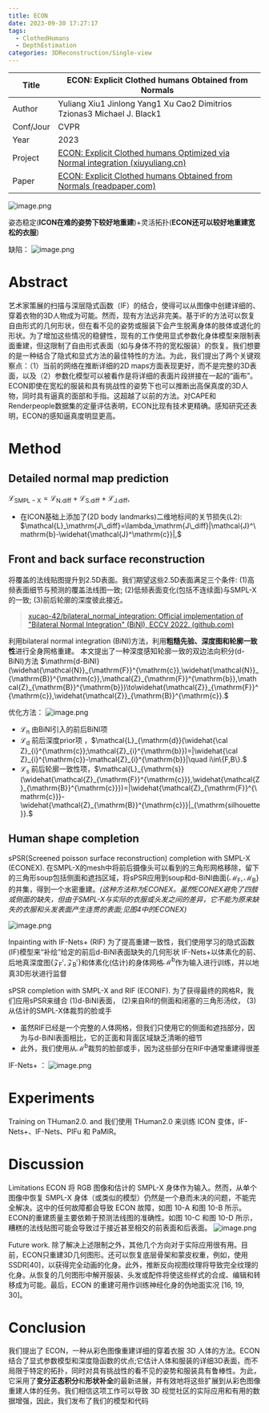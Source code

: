 ```yaml
---
title: ECON
date: 2023-09-30 17:27:17
tags:
  - ClothedHumans
  - DepthEstimation
categories: 3DReconstruction/Single-view
---
```


| Title     | ECON: Explicit Clothed humans Obtained from Normals                                                                                                                 |
| --------- | ------------------------------------------------------------------------------------------------------------------------------------------------------------------- |
| Author    | Yuliang Xiu1 Jinlong Yang1 Xu Cao2 Dimitrios Tzionas3 Michael J. Black1                                                                                             |
| Conf/Jour | CVPR                                                                                                                                                                |
| Year      | 2023                                                                                                                                                                |
| Project   | [ECON: Explicit Clothed humans Optimized via Normal integration (xiuyuliang.cn)](https://xiuyuliang.cn/econ/)                                                       |
| Paper     | [ECON: Explicit Clothed humans Obtained from Normals (readpaper.com)](https://readpaper.com/pdf-annotate/note?pdfId=4700954831381069826&noteId=1983981033620573952) |

![image.png](https://raw.githubusercontent.com/qiyun71/Blog_images/main/pictures/20230930173026.png)

姿态稳定(**ICON在难的姿势下较好地重建**)+灵活拓扑(**ECON还可以较好地重建宽松的衣服**)

缺陷：
![image.png](https://raw.githubusercontent.com/qiyun71/Blog_images/main/pictures/20230930204752.png)

<!-- more -->

# Abstract

艺术家策展的扫描与深层隐式函数（IF）的结合，使得可以从图像中创建详细的、穿着衣物的3D人物成为可能。然而，现有方法远非完美。基于IF的方法可以恢复自由形式的几何形状，但在看不见的姿势或服装下会产生脱离身体的肢体或退化的形状。为了增加这些情况的稳健性，现有的工作使用显式参数化身体模型来限制表面重建，但这限制了自由形式表面（如与身体不符的宽松服装）的恢复。我们想要的是一种结合了隐式和显式方法的最佳特性的方法。为此，我们提出了两个关键观察点：（1）当前的网络在推断详细的2D maps方面表现更好，而不是完整的3D表面，以及（2）参数化模型可以被看作是将详细的表面片段拼接在一起的“画布”。ECON即使在宽松的服装和具有挑战性的姿势下也可以推断出高保真度的3D人物，同时具有逼真的面部和手指。这超越了以前的方法。对CAPE和Renderpeople数据集的定量评估表明，ECON比现有技术更精确。感知研究还表明，ECON的感知逼真度明显更高。

# Method

## Detailed normal map prediction

$\mathcal{L}_{\mathrm{SMPL-X}}=\mathcal{L}_{\mathrm{N.diff}}+\mathcal{L}_{\mathrm{S.diff}}+\mathcal{L}_{\mathrm{J.diff}},$ 
- 在ICON基础上添加了(2D body landmarks)二维地标间的关节损失(L2): $\mathcal{L}_\mathrm{J\_diff}=\lambda_\mathrm{J\_diff}|\mathcal{J}^\mathrm{b}-\widehat{\mathcal{J}^\mathrm{c}}|,$

## Front and back surface reconstruction

将覆盖的法线贴图提升到2.5D表面。我们期望这些2.5D表面满足三个条件:
(1)高频表面细节与预测的覆盖法线图一致;
(2)低频表面变化(包括不连续面)与SMPL-X的一致;
(3)前后轮廓的深度彼此接近。

> [xucao-42/bilateral_normal_integration: Official implementation of "Bilateral Normal Integration" (BiNI), ECCV 2022. (github.com)](https://github.com/xucao-42/bilateral_normal_integration)

利用bilateral normal integration (BiNI)方法，利用**粗糙先验、深度图和轮廓一致性**进行全身网格重建。
本文提出了一种深度感知轮廓一致的双边法向积分(d-BiNI)方法
$\mathrm{d-BiNI}(\widehat{\mathcal{N}}_{\mathrm{F}}^{\mathrm{c}},\widehat{\mathcal{N}}_{\mathrm{B}}^{\mathrm{c}},\mathcal{Z}_{\mathrm{F}}^{\mathrm{b}},\mathcal{Z}_{\mathrm{B}}^{\mathrm{b}})\to\widehat{\mathcal{Z}}_{\mathrm{F}}^{\mathrm{c}},\widehat{\mathcal{Z}}_{\mathrm{B}}^{\mathrm{c}}.$

优化方法：
![image.png](https://raw.githubusercontent.com/qiyun71/Blog_images/main/pictures/20230930184708.png)
- $\mathcal{L}_{\mathrm{n}}$ 由BiNI引入的前后BiNI项
- $\mathcal{L}_{\mathrm{d}}$ 前后深度prior项 ，$\mathcal{L}_{\mathrm{d}}(\widehat{\cal Z}_{i}^{\mathrm{c}};\mathcal{Z}_{i}^{\mathrm{b}})=|\widehat{\cal Z}_{i}^{\mathrm{c}}-\mathcal{Z}_{i}^{\mathrm{b}}|\quad i\in\{F,B\}.$
- $\mathcal{L}_{\mathrm{s}}$ 前后轮廓一致性项，$\mathcal{L}_{\mathrm{s}}(\widehat{\mathcal{Z}_{\mathrm{F}}^{\mathrm{c}}},\widehat{\mathcal{Z}_{\mathrm{B}}^{\mathrm{c}}})=|\widehat{\mathcal{Z}_{\mathrm{F}}^{\mathrm{c}}}-\widehat{\mathcal{Z}_{\mathrm{B}}^{\mathrm{c}}}|_{\mathrm{silhouette}}.$

## Human shape completion

sPSR(Screened poisson surface reconstruction) completion with SMPL-X (ECONEX).
在SMPL-X的mesh中将前后摄像头可以看到的三角形网格移除，留下的三角形soup包括侧面和遮挡区域，将sPSR应用到soup和d-BiNI曲面$\{\mathcal{M}_{\mathrm{F}},\mathcal{M}_{\mathrm{B}}\}$的并集，得到一个水密重建。*(这种方法称为ECONEX。虽然ECONEX避免了四肢或侧面的缺失，但由于SMPL-X与实际的衣服或头发之间的差异，它不能为原来缺失的衣服和头发表面产生连贯的表面;见图4中的ECONEX)*

![image.png](https://raw.githubusercontent.com/qiyun71/Blog_images/main/pictures/20230930203744.png)

Inpainting with IF-Nets+ (RIF)
为了提高重建一致性，我们使用学习的隐式函数(IF)模型来“补绘”给定的前后d-BiNI表面缺失的几何形状
IF-Nets+以体素化的前、后地真深度图$\{\mathcal{Z}_{\mathrm{F}}^{\mathfrak{c}},\mathcal{Z}_{\mathrm{B}}^{\mathfrak{c}}\}$和体素化(估计)的身体网格$\mathcal{M}^{\mathrm{b}}$作为输入进行训练，并以地真3D形状进行监督

sPSR completion with SMPL-X and RIF (ECONIF).
为了获得最终的网格R，我们应用sPSR来缝合
(1)d-BiNI表面，
(2)来自Rif的侧面和闭塞的三角形汤纹，
(3)从估计的SMPL-X体裁剪的脸或手

- 虽然RIF已经是一个完整的人体网格，但我们只使用它的侧面和遮挡部分，因为与d-BiNI表面相比，它的正面和背面区域缺乏清晰的细节
- 此外，我们使用从$\mathcal{M}^{\mathrm{b}}$裁剪的脸部或手，因为这些部分在RIF中通常重建得很差

IF-Nets+ ：
![image.png](https://raw.githubusercontent.com/qiyun71/Blog_images/main/pictures/20231001100118.png)

# Experiments

Training on THuman2.0. and 我们使用 THuman2.0 来训练 ICON 变体，IF-Nets+、IF-Nets、PIFu 和 PaMIR。

# Discussion

Limitations 
ECON 将 RGB 图像和估计的 SMPL-X 身体作为输入。然而，从单个图像中恢复 SMPL-X 身体（或类似的模型）仍然是一个悬而未决的问题，不能完全解决。这中的任何故障都会导致 ECON 故障，如图 10-A 和图 10-B 所示。ECON的重建质量主要依赖于预测法线图的准确性。如图 10-C 和图 10-D 所示，糟糕的法线贴图可能会导致过于接近甚至相交的前表面和后表面。
![image.png](https://raw.githubusercontent.com/qiyun71/Blog_images/main/pictures/20230930204752.png)

Future work.
除了解决上述限制之外，其他几个方向对于实际应用很有用。目前，ECON只重建3D几何图形。还可以恢复底层骨架和蒙皮权重，例如，使用SSDR[40]，以获得完全动画的化身。此外，推断反向视图纹理将导致完全纹理的化身。从恢复的几何图形中解开服装、头发或配件将使这些样式的合成、编辑和转移成为可能。最后，ECON 的重建可用作训练神经化身的伪地面实况 [16, 19, 30]。

# Conclusion

我们提出了 ECON，一种从彩色图像重建详细的穿着衣服 3D 人体的方法。ECON结合了显式参数模型和深度隐函数的优点;它估计人体和服装的详细3D表面，而不局限于特定的拓扑，同时对具有挑战性的看不见的姿势和服装具有鲁棒性。为此，它采用了**变分正态积分**和**形状补全**的最新进展，并有效地将这些扩展到从彩色图像重建人体的任务。我们相信这项工作可以导致 3D 视觉社区的实际应用和有用的数据增强，因此，我们发布了我们的模型和代码

